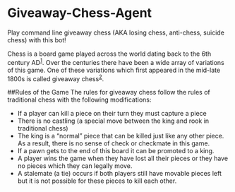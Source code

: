 # Giveaway-Chess-Agent
Play command line giveaway chess (AKA losing chess, anti-chess, suicide chess) with this bot!

Chess is a board game played across the world dating back to the 6th century AD<sup>[1](https://www.britannica.com/topic/chess)</sup>. Over the centuries there have been a wide array of variations of this game. One of these variations which first appeared in the mid-late 1800s is called giveaway chess<sup>[2](http://www.chessvariants.org/diffobjective.dir/giveaway.html)</sup>. 

##Rules of the Game
The rules for giveaway chess follow the rules of traditional chess with the following modifications:
- If a player can kill a piece on their turn they must capture a piece
- There is no castling (a special move between the king and rook in traditional chess)
- The king is a “normal” piece that can be killed just like any other piece. As a result, there is no sense of check or checkmate in this game. 
- If a pawn gets to the end of this board it can be promoted to a king. 
- A player wins the game when they have lost all their pieces or they have no pieces which they can legally move.
- A stalemate (a tie) occurs if both players still have movable pieces left but it is not possible for these pieces to kill each other.

